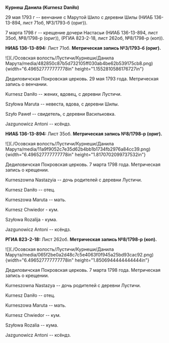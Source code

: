 **Курнеш Данила (Kurnesz Daniło)**

29 мая 1793 г -- венчание с Марутой Шило с деревни Шилы (НИАБ
136-13-894, лист 71об, №3/1793-б (ориг)).

7 марта 1798 г -- крещение дочери Настасьи (НИАБ 136-13-894, лист 35об,
№8/1798-р (ориг)), (РГИА 823-2-18, лист 262об, №8/1798-р (коп)).

**НИАБ 136-13-894:** Лист 71об. **Метрическая запись №3/1793-б (ориг).**

![](./Осовская волость/Лустичи/Курнеши/Данила Марута/media/482850c87b5d732105ff030ab4be62b539175cb8.png){width="6.496527777777778in"
height="1.1552810586176727in"}

Дедиловичская Покровская церковь. 29 мая 1793 года. Метрическая запись о
венчании.

Kurnesz Daniło -- жених, вдовец, с деревни Лустичи.

Szyłowa Maruta -- невеста, вдова, с деревни Шилы.

Szyło Paweł -- свидетель, с деревни Васильковка.

Jazgunowicz Antoni -- ксёндз.

**НИАБ 136-13-894:** Лист 35об. **Метрическая запись №8/1798-р (ориг).**

![](./Осовская волость/Лустичи/Курнеши/Данила Марута/media/11a9f9052c7e35d62b4bb1b1734fb2976a84cc39.png){width="6.496527777777778in"
height="1.8170702099737532in"}

Дедиловичская Покровская церковь. 7 марта 1798 года. Метрическая запись
о крещении.

Kurneszowna Nastazyia -- дочь родителей с деревни Лустичи.

Kurnesz Daniło -- отец.

Kurneszowa Maruta -- мать.

Kurnesz Chwiedor - кум.

Szyłowa Rozalija - кума.

Jazgunowicz Antoni -- ксёндз.

**РГИА 823-2-18:** Лист 262об. **Метрическая запись №8/1798-р (коп).**

![](./Осовская волость/Лустичи/Курнеши/Данила Марута/media/065f2be0a2d48c7c5e4063f0f945a25bd93cac92.png){width="6.496527777777778in"
height="1.8506944444444444in"}

Дедиловичская Покровская церковь. 7 марта 1798 года. Метрическая запись
о крещении.

Kurneszowna Nastazya -- дочь родителей с деревни Лустичи.

Kurnesz Daniło -- отец.

Kurneszowa Maruta -- мать.

Kurnesz Chwiedor -- кум.

Szyłowa Rozalia -- кума.

Jazgunowicz Antoni -- ксёндз.
